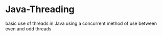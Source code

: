 # Java-Threading

basic use of threads in Java using a concurrent method of use between even and odd threads
